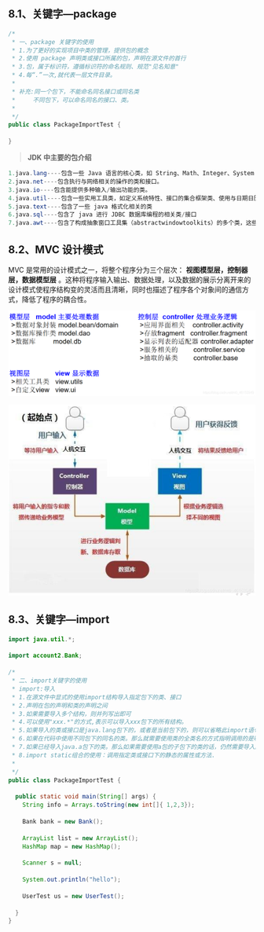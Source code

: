 ## 8.1、关键字—package

```java
/*
 * 一、package 关键字的使用
 * 1.为了更好的实现项目中类的管理，提供包的概念
 * 2.使用 package 声明类或接口所属的包，声明在源文件的首行
 * 3.包，属于标识符，遵循标识符的命名规则、规范"见名知意"
 * 4.每“.”一次,就代表一层文件目录。
 * 
 * 补充:同一个包下，不能命名同名接口或同名类
 *     不同包下，可以命名同名的接口、类。
 *
 */
public class PackageImportTest { 

}
```

> **JDK 中主要的包介绍**

```java
1.java.lang----包含一些 Java 语言的核心类，如 String、Math、Integer、System 和 Thread，提供常用功能
2.java.net----包含执行与网络相关的操作的类和接口。
3.java.io----包含能提供多种输入/输出功能的类。
4.java.util----包含一些实用工具类，如定义系统特性、接口的集合框架类、使用与日期日历相关的函数。
5.java.text----包含了一些 java 格式化相关的类
6.java.sql----包含了 java 进行 JDBC 数据库编程的相关类/接口
7.java.awt----包含了构成抽象窗口工具集（abstractwindowtoolkits）的多个类，这些类被用来构建和管理应用程序的图形用户界面(GUI)。B/S  C/S
```

## 8.2、MVC 设计模式

MVC 是常用的设计模式之一，将整个程序分为三个层次： **视图模型层，控制器层，数据模型层** 。这种将程序输入输出、数据处理，以及数据的展示分离开来的设计模式使程序结构变的灵活而且清晰，同时也描述了程序各个对象间的通信方式，降低了程序的耦合性。

![img](./assets/image-1668756462865-2.png)



![img](./assets/image-1668756462864-1.png)

## 8.3、关键字—import

```java
import java.util.*;

import account2.Bank;

/*
 * 二、import关键字的使用
 * import:导入
 * 1.在源文件中显式的使用import结构导入指定包下的类、接口
 * 2.声明在包的声明和类的声明之间
 * 3.如果需要导入多个结构，则并列写出即可
 * 4.可以使用"xxx.*"的方式,表示可以导入xxx包下的所有结构。
 * 5.如果导入的类或接口是java.lang包下的，或者是当前包下的，则可以省略此import语句。
 * 6.如果在代码中使用不同包下的同名的类。那么就需要使用类的全类名的方式指明调用的是哪个类。
 * 7.如果已经导入java.a包下的类。那么如果需要使用a包的子包下的类的话，仍然需要导入。
 * 8.import static组合的使用：调用指定类或接口下的静态的属性或方法.
 * 
 */
public class PackageImportTest { 

  public static void main(String[] args) { 
    String info = Arrays.toString(new int[]{ 1,2,3});
  
    Bank bank = new Bank();
  
    ArrayList list = new ArrayList();
    HashMap map = new HashMap();
  
    Scanner s = null;
  
    System.out.println("hello");
  
    UserTest us = new UserTest();
  
  }
}
```